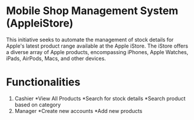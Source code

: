 # Mobile Shop Management System (AppleiStore)
This initiative seeks to automate the management of stock details for Apple's latest product range available at the Apple iStore. The iStore offers a diverse array of Apple products, encompassing iPhones, Apple Watches, iPads, AirPods, Macs, and other devices.
# Functionalities
1. Cashier
	*View All Products
	*Search for stock details
	*Search product based on category
2. Manager
   *Create new accounts
   *Add new products  
